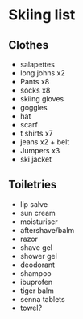 Skiing list
===========

Clothes
-------

- salapettes
- long johns x2
- Pants x8
- socks x8
- skiing gloves
- goggles
- hat
- scarf
- t shirts x7
- jeans x2 + belt
- Jumpers x3
- ski jacket

Toiletries
----------

- lip salve
- sun cream
- moisturiser
- aftershave/balm
- razor
- shave gel
- shower gel
- deodorant
- shampoo 
- ibuprofen
- tiger balm
- senna tablets
- towel?